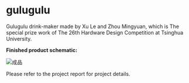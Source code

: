 # gulugulu
Gulugulu drink-maker made by Xu Le and Zhou Mingyuan, which is The special prize work of The 26th Hardware Design Competition at Tsinghua University.

**Finished product schematic:**

![成品](J:\Xule\科创\gulugulu\img\成品.png)

Please refer to the project report for project details.
